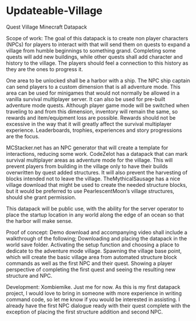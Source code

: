 # Updateable-Village
Quest Village Minecraft Datapack

Scope of work:
The goal of this datapack is to create non player characters (NPCs) for players to interact with that will send them on quests to expand a village from humble beginnings to something grand. Completing some quests will add new buildings, while other quests shall add character and history to the village. The players should feel a connection to this history as they are the ones to progress it.

One area to be unlocked shall be a harbor with a ship. The NPC ship captain can send players to a custom dimension that is all adventure mode. This area can be used for minigames that would not normally be allowed in a vanilla survival multiplayer server. It can also be used for pre-built adventure mode quests. Although player game mode will be switched when traveling to and from this dimension, inventory will remain the same, so rewards and item/equipment loss are possible. Rewards should not be excessive in the way that it will greatly affect the survival multiplayer experience. Leaderboards, trophies, experiences and story progressions are the focus.

MCStacker.net has an NPC generator that will create a template for interactions, reducing some work. CodeZelot has a datapack that can mark survival multiplayer areas as adventure mode for the village. This will prevent players from building in the village only to have their builds overwritten by quest added structures. It will also prevent the harvesting of blocks intended not to leave the village. TheMythicalSausage has a nice village download that might be used to create the needed structure blocks, but it would be preferred to use PearlescentMoon’s village structures, should she grant permission.

This datapack will be public use, with the ability for the server operator to place the startup location in any world along the edge of an ocean so that the harbor will make sense.

Proof of concept:
Demo download and accompanying video shall include a walkthrough of the following;
Downloading and placing the datapack in the world save folder.
Activating the setup function and choosing a place to dedicate to the adventure mode village.
Spawning the village base point, which will create the basic village area from automated structure block commands as well as the first NPC and their quest.
Showing a player perspective of completing the first quest and seeing the resulting new structure and NPC.

Development:
Xombiemike. Just me for now. As this is my first datapack project, I would love to bring in someone with more experience in writing command code, so let me know if you would be interested in assisting. I already have the first NPC dialogue ready with their quest complete with the exception of placing the first structure addition and second NPC.
